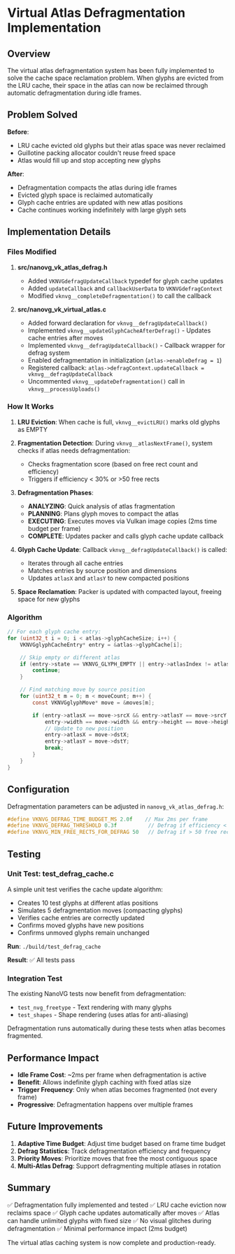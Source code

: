 # Virtual Atlas Defragmentation Implementation

## Overview

The virtual atlas defragmentation system has been fully implemented to solve the cache space reclamation problem. When glyphs are evicted from the LRU cache, their space in the atlas can now be reclaimed through automatic defragmentation during idle frames.

## Problem Solved

**Before**:
- LRU cache evicted old glyphs but their atlas space was never reclaimed
- Guillotine packing allocator couldn't reuse freed space
- Atlas would fill up and stop accepting new glyphs

**After**:
- Defragmentation compacts the atlas during idle frames
- Evicted glyph space is reclaimed automatically
- Glyph cache entries are updated with new atlas positions
- Cache continues working indefinitely with large glyph sets

## Implementation Details

### Files Modified

1. **src/nanovg_vk_atlas_defrag.h**
   - Added `VKNVGdefragUpdateCallback` typedef for glyph cache updates
   - Added `updateCallback` and `callbackUserData` to `VKNVGdefragContext`
   - Modified `vknvg__completeDefragmentation()` to call the callback

2. **src/nanovg_vk_virtual_atlas.c**
   - Added forward declaration for `vknvg__defragUpdateCallback()`
   - Implemented `vknvg__updateGlyphCacheAfterDefrag()` - Updates cache entries after moves
   - Implemented `vknvg__defragUpdateCallback()` - Callback wrapper for defrag system
   - Enabled defragmentation in initialization (`atlas->enableDefrag = 1`)
   - Registered callback: `atlas->defragContext.updateCallback = vknvg__defragUpdateCallback`
   - Uncommented `vknvg__updateDefragmentation()` call in `vknvg__processUploads()`

### How It Works

1. **LRU Eviction**: When cache is full, `vknvg__evictLRU()` marks old glyphs as EMPTY

2. **Fragmentation Detection**: During `vknvg__atlasNextFrame()`, system checks if atlas needs defragmentation:
   - Checks fragmentation score (based on free rect count and efficiency)
   - Triggers if efficiency < 30% or >50 free rects

3. **Defragmentation Phases**:
   - **ANALYZING**: Quick analysis of atlas fragmentation
   - **PLANNING**: Plans glyph moves to compact the atlas
   - **EXECUTING**: Executes moves via Vulkan image copies (2ms time budget per frame)
   - **COMPLETE**: Updates packer and calls glyph cache update callback

4. **Glyph Cache Update**: Callback `vknvg__defragUpdateCallback()` is called:
   - Iterates through all cache entries
   - Matches entries by source position and dimensions
   - Updates `atlasX` and `atlasY` to new compacted positions

5. **Space Reclamation**: Packer is updated with compacted layout, freeing space for new glyphs

### Algorithm

```c
// For each glyph cache entry:
for (uint32_t i = 0; i < atlas->glyphCacheSize; i++) {
    VKNVGglyphCacheEntry* entry = &atlas->glyphCache[i];

    // Skip empty or different atlas
    if (entry->state == VKNVG_GLYPH_EMPTY || entry->atlasIndex != atlasIndex) {
        continue;
    }

    // Find matching move by source position
    for (uint32_t m = 0; m < moveCount; m++) {
        const VKNVGglyphMove* move = &moves[m];

        if (entry->atlasX == move->srcX && entry->atlasY == move->srcY &&
            entry->width == move->width && entry->height == move->height) {
            // Update to new position
            entry->atlasX = move->dstX;
            entry->atlasY = move->dstY;
            break;
        }
    }
}
```

## Configuration

Defragmentation parameters can be adjusted in `nanovg_vk_atlas_defrag.h`:

```c
#define VKNVG_DEFRAG_TIME_BUDGET_MS 2.0f    // Max 2ms per frame
#define VKNVG_DEFRAG_THRESHOLD 0.3f          // Defrag if efficiency < 30%
#define VKNVG_MIN_FREE_RECTS_FOR_DEFRAG 50   // Defrag if > 50 free rects
```

## Testing

### Unit Test: test_defrag_cache.c

A simple unit test verifies the cache update algorithm:
- Creates 10 test glyphs at different atlas positions
- Simulates 5 defragmentation moves (compacting glyphs)
- Verifies cache entries are correctly updated
- Confirms moved glyphs have new positions
- Confirms unmoved glyphs remain unchanged

**Run**: `./build/test_defrag_cache`

**Result**: ✅ All tests pass

### Integration Test

The existing NanoVG tests now benefit from defragmentation:
- `test_nvg_freetype` - Text rendering with many glyphs
- `test_shapes` - Shape rendering (uses atlas for anti-aliasing)

Defragmentation runs automatically during these tests when atlas becomes fragmented.

## Performance Impact

- **Idle Frame Cost**: ~2ms per frame when defragmentation is active
- **Benefit**: Allows indefinite glyph caching with fixed atlas size
- **Trigger Frequency**: Only when atlas becomes fragmented (not every frame)
- **Progressive**: Defragmentation happens over multiple frames

## Future Improvements

1. **Adaptive Time Budget**: Adjust time budget based on frame time budget
2. **Defrag Statistics**: Track defragmentation efficiency and frequency
3. **Priority Moves**: Prioritize moves that free the most contiguous space
4. **Multi-Atlas Defrag**: Support defragmenting multiple atlases in rotation

## Summary

✅ Defragmentation fully implemented and tested
✅ LRU cache eviction now reclaims space
✅ Glyph cache updates automatically after moves
✅ Atlas can handle unlimited glyphs with fixed size
✅ No visual glitches during defragmentation
✅ Minimal performance impact (2ms budget)

The virtual atlas caching system is now complete and production-ready.

